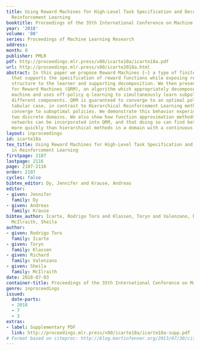 ```yaml
---
title: Using Reward Machines for High-Level Task Specification and Decomposition in
  Reinforcement Learning
booktitle: Proceedings of the 35th International Conference on Machine Learning
year: '2018'
volume: '80'
series: Proceedings of Machine Learning Research
address: 
month: 0
publisher: PMLR
pdf: http://proceedings.mlr.press/v80/icarte18a/icarte18a.pdf
url: http://proceedings.mlr.press/v80/icarte2018a.html
abstract: In this paper we propose Reward Machines {—} a type of finite state machine
  that supports the specification of reward functions while exposing reward function
  structure to the learner and supporting decomposition. We then present Q-Learning
  for Reward Machines (QRM), an algorithm which appropriately decomposes the reward
  machine and uses off-policy q-learning to simultaneously learn subpolicies for the
  different components. QRM is guaranteed to converge to an optimal policy in the
  tabular case, in contrast to Hierarchical Reinforcement Learning methods which might
  converge to suboptimal policies. We demonstrate this behavior experimentally in
  two discrete domains. We also show how function approximation methods like neural
  networks can be incorporated into QRM, and that doing so can find better policies
  more quickly than hierarchical methods in a domain with a continuous state space.
layout: inproceedings
id: icarte18a
tex_title: Using Reward Machines for High-Level Task Specification and Decomposition
  in Reinforcement Learning
firstpage: 2107
lastpage: 2116
page: 2107-2116
order: 2107
cycles: false
bibtex_editor: Dy, Jennifer and Krause, Andreas
editor:
- given: Jennifer
  family: Dy
- given: Andreas
  family: Krause
bibtex_author: Icarte, Rodrigo Toro and Klassen, Toryn and Valenzano, Richard and
  McIlraith, Sheila
author:
- given: Rodrigo Toro
  family: Icarte
- given: Toryn
  family: Klassen
- given: Richard
  family: Valenzano
- given: Sheila
  family: McIlraith
date: 2018-07-03
container-title: Proceedings of the 35th International Conference on Machine Learning
genre: inproceedings
issued:
  date-parts:
  - 2018
  - 7
  - 3
extras:
- label: Supplementary PDF
  link: http://proceedings.mlr.press/v80/icarte18a/icarte18a-supp.pdf
# Format based on citeproc: http://blog.martinfenner.org/2013/07/30/citeproc-yaml-for-bibliographies/
---
```

